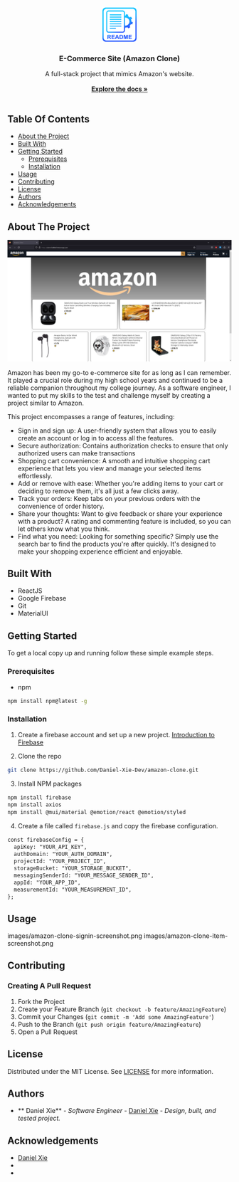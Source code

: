 <br/>
<p align="center">
  <a href="https://github.com/Daniel-Xie-Dev/amazon-clone">
    <img src="images/logo.png" alt="Logo" width="80" height="80">
  </a>

  <h3 align="center">E-Commerce Site (Amazon Clone)</h3>

  <p align="center">
    A full-stack project that mimics Amazon's website. 
    <br/>
    <br/>
    <a href="https://github.com/Daniel-Xie-Dev/amazon-clone"><strong>Explore the docs »</strong></a>
    <br/>
    <br/>
  </p>
</p>



## Table Of Contents

* [About the Project](#about-the-project)
* [Built With](#built-with)
* [Getting Started](#getting-started)
  * [Prerequisites](#prerequisites)
  * [Installation](#installation)
* [Usage](#usage)
* [Contributing](#contributing)
* [License](#license)
* [Authors](#authors)
* [Acknowledgements](#acknowledgements)

## About The Project

![Screen Shot](images/amazon-clone-screenshot.png)

Amazon has been my go-to e-commerce site for as long as I can remember. It played a crucial role during my high school years and continued to be a reliable companion throughout my college journey. As a software engineer, I wanted to put my skills to the test and challenge myself by creating a project similar to Amazon.

This project encompasses a range of features, including:
+ Sign in and sign up: A user-friendly system that allows you to easily create an account or log in to access all the features.
+ Secure authorization: Contains authorization checks to ensure that only authorized users can make transactions
+ Shopping cart convenience: A smooth and intuitive shopping cart experience that lets you view and manage your selected items effortlessly.
+ Add or remove with ease: Whether you're adding items to your cart or deciding to remove them, it's all just a few clicks away. 
+ Track your orders: Keep tabs on your previous orders with the convenience of order history.
+ Share your thoughts: Want to give feedback or share your experience with a product? A rating and commenting feature is included, so you can let others know what you think.
+ Find what you need: Looking for something specific? Simply use the search bar to find the products you're after quickly. It's designed to make your shopping experience efficient and enjoyable.

## Built With

+ ReactJS
+ Google Firebase
+ Git
+ MaterialUI

## Getting Started

To get a local copy up and running follow these simple example steps.

### Prerequisites

* npm

```sh
npm install npm@latest -g
```

### Installation

1. Create a firebase account and set up a new project. [Introduction to Firebase](https://www.youtube.com/watch?v=9kRgVxULbag)

2. Clone the repo

```sh
git clone https://github.com/Daniel-Xie-Dev/amazon-clone.git
```

3. Install NPM packages

```sh
npm install firebase
npm install axios
npm install @mui/material @emotion/react @emotion/styled
```

4. Create a file called `firebase.js` and copy the firebase configuration.

```JS
const firebaseConfig = {
  apiKey: "YOUR_API_KEY",
  authDomain: "YOUR_AUTH_DOMAIN",
  projectId: "YOUR_PROJECT_ID",
  storageBucket: "YOUR_STORAGE_BUCKET",
  messagingSenderId: "YOUR_MESSAGE_SENDER_ID",
  appId: "YOUR_APP_ID",
  measurementId: "YOUR_MEASUREMENT_ID",
};
```

## Usage

images/amazon-clone-signin-screenshot.png
images/amazon-clone-item-screenshot.png

## Contributing



### Creating A Pull Request

1. Fork the Project
2. Create your Feature Branch (`git checkout -b feature/AmazingFeature`)
3. Commit your Changes (`git commit -m 'Add some AmazingFeature'`)
4. Push to the Branch (`git push origin feature/AmazingFeature`)
5. Open a Pull Request

## License

Distributed under the MIT License. See [LICENSE](https://github.com/Daniel-Xie-Dev/amazon-clone/blob/main/LICENSE.md) for more information.

## Authors

* ** Daniel Xie** - *Software Engineer* - [ Daniel Xie](https://github.com/Daniel-Xie-Dev) - *Design, built, and tested project.*

## Acknowledgements

* [Daniel Xie](https://github.com/Daniel-Xie-Dev)
* []()
* []()
